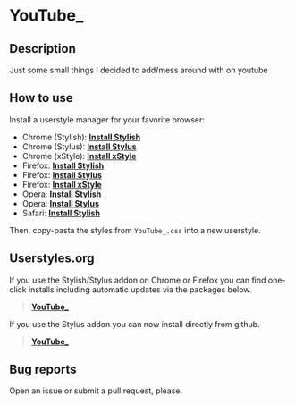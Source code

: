 # YouTube_

## Description

Just some small things I decided to add/mess around with on youtube

## How to use

Install a userstyle manager for your favorite browser:

- Chrome (Stylish): **[Install Stylish][1]**
- Chrome (Stylus): **[Install Stylus][2]**
- Chrome (xStyle): **[Install xStyle][3]**
- Firefox: **[Install Stylish][4]**
- Firefox: **[Install Stylus][5]**
- Firefox: **[Install xStyle][6]**
- Opera: **[Install Stylish][7]**
- Opera: **[Install Stylus][8]**
- Safari: **[Install Stylish][9]**

Then, copy-pasta the styles from `YouTube_.css` into a new userstyle.

## Userstyles.org

If you use the Stylish/Stylus addon on Chrome or Firefox you can find one-click installs including automatic updates via the packages below.

> **[YouTube_][10]**

If you use the Stylus addon you can now install directly from github.

> **[YouTube_][11]**

## Bug reports

Open an issue or submit a pull request, please.

[1]: https://chrome.google.com/webstore/detail/stylish-custom-themes-for/fjnbnpbmkenffdnngjfgmeleoegfcffe
[2]: https://chrome.google.com/webstore/detail/stylus/clngdbkpkpeebahjckkjfobafhncgmne
[3]: https://chrome.google.com/webstore/detail/xstyle/hncgkmhphmncjohllpoleelnibpmccpj
[4]: https://addons.mozilla.org/en-US/firefox/addon/stylish
[5]: https://addons.mozilla.org/en-US/firefox/addon/styl-us
[6]: https://addons.mozilla.org/en-us/firefox/addon/xstyle
[7]: https://addons.opera.com/en/extensions/details/stylish/?display=en
[8]: https://addons.opera.com/en/extensions/details/stylus/?display=en
[9]: https://sobolev.us/stylish
[10]: WIP
[11]: WIP
